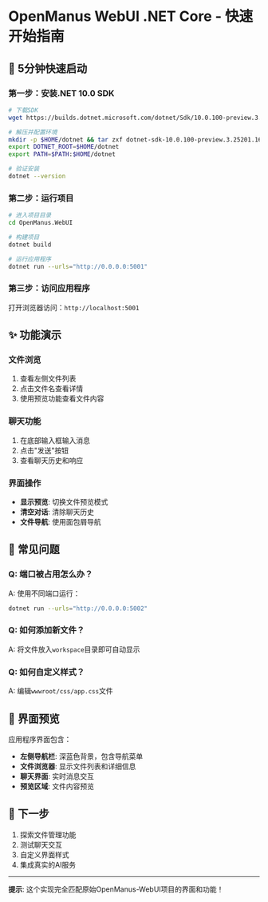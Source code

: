 # OpenManus WebUI .NET Core - 快速开始指南

## 🚀 5分钟快速启动

### 第一步：安装.NET 10.0 SDK

```bash
# 下载SDK
wget https://builds.dotnet.microsoft.com/dotnet/Sdk/10.0.100-preview.3.25201.16/dotnet-sdk-10.0.100-preview.3.25201.16-linux-x64.tar.gz

# 解压并配置环境
mkdir -p $HOME/dotnet && tar zxf dotnet-sdk-10.0.100-preview.3.25201.16-linux-x64.tar.gz -C $HOME/dotnet
export DOTNET_ROOT=$HOME/dotnet
export PATH=$PATH:$HOME/dotnet

# 验证安装
dotnet --version
```

### 第二步：运行项目

```bash
# 进入项目目录
cd OpenManus.WebUI

# 构建项目
dotnet build

# 运行应用程序
dotnet run --urls="http://0.0.0.0:5001"
```

### 第三步：访问应用程序

打开浏览器访问：`http://localhost:5001`

## ✨ 功能演示

### 文件浏览
1. 查看左侧文件列表
2. 点击文件名查看详情
3. 使用预览功能查看文件内容

### 聊天功能
1. 在底部输入框输入消息
2. 点击"发送"按钮
3. 查看聊天历史和响应

### 界面操作
- **显示预览**: 切换文件预览模式
- **清空对话**: 清除聊天历史
- **文件导航**: 使用面包屑导航

## 🔧 常见问题

### Q: 端口被占用怎么办？
A: 使用不同端口运行：
```bash
dotnet run --urls="http://0.0.0.0:5002"
```

### Q: 如何添加新文件？
A: 将文件放入`workspace`目录即可自动显示

### Q: 如何自定义样式？
A: 编辑`wwwroot/css/app.css`文件

## 📱 界面预览

应用程序界面包含：
- **左侧导航栏**: 深蓝色背景，包含导航菜单
- **文件浏览器**: 显示文件列表和详细信息
- **聊天界面**: 实时消息交互
- **预览区域**: 文件内容预览

## 🎯 下一步

1. 探索文件管理功能
2. 测试聊天交互
3. 自定义界面样式
4. 集成真实的AI服务

---

**提示**: 这个实现完全匹配原始OpenManus-WebUI项目的界面和功能！

